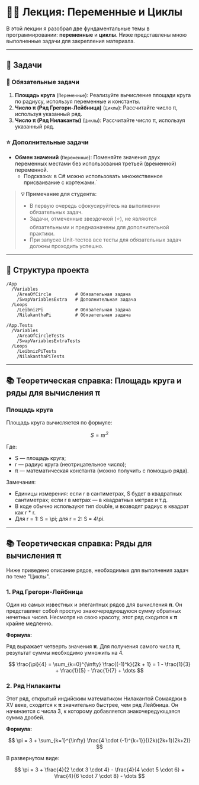# 👨‍🏫 Лекция: Переменные и Циклы

В этой лекции я разобрал две фундаментальные темы в программировании: **переменные** и **циклы**. Ниже представлены мною выполненные задачи для закрепления материала.

---

## 📝 Задачи

### 🎯 Обязательные задачи

1.  **Площадь круга** (`Переменные`): Реализуйте вычисление площади круга по радиусу, используя переменные и константы.
2.  **Число π (Ряд Грегори-Лейбница)** (`Циклы`): Рассчитайте число π, используя указанный ряд.
3.  **Число π (Ряд Нилаканты)** (`Циклы`): Рассчитайте число π, используя указанный ряд.

### ⭐ Дополнительные задачи

- **Обмен значений** (`Переменные`): Поменяйте значения двух переменных местами без использования третьей (временной) переменной.
  - Подсказка: в C# можно использовать множественное присваивание с кортежами.`

> **💡 Примечание для студента:**
>
> - В первую очередь сфокусируйтесь на выполнении обязательных задач.
> - Задачи, отмеченные звездочкой (⭐), не являются обязательными и предназначены для дополнительной практики.
> - При запуске Unit-тестов все тесты для обязательных задач должны проходить успешно.

---

## 📁 Структура проекта

```
/App
  /Variables
    /AreaOfCircle         # Обязательная задача
    /SwapVariablesExtra   # Дополнительная задача
  /Loops
    /LeibnizPi            # Обязательная задача
    /NilakanthaPi         # Обязательная задача

/App.Tests
  /Variables
    /AreaOfCircleTests
    /SwapVariablesExtraTests
  /Loops
    /LeibnizPiTests
    /NilakanthaPiTests
```

---

## 📚 Теоретическая справка: Площадь круга и ряды для вычисления π

### Площадь круга

Площадь круга вычисляется по формуле:

$$
S = \pi r^2
$$

Где:
- S — площадь круга;
- r — радиус круга (неотрицательное число);
- π — математическая константа (можно получить с помощью ряда).

Замечания:
- Единицы измерения: если r в сантиметрах, S будет в квадратных сантиметрах; если r в метрах — в квадратных метрах и т.д.
- В коде обычно используют тип double, и возводят радиус в квадрат как r * r.
- Для r = 1: S = \pi; для r = 2: S = 4\pi.

---

## 📚 Теоретическая справка: Ряды для вычисления π

Ниже приведено описание рядов, необходимых для выполнения задач по теме "Циклы".

### 1. Ряд Грегори-Лейбница

Один из самых известных и элегантных рядов для вычисления **π**. Он представляет собой простую знакочередующуюся сумму обратных нечетных чисел. Несмотря на свою красоту, этот ряд сходится к **π** крайне медленно.

**Формула:**

Ряд выражает четверть значения **π**. Для получения самого числа **π**, результат суммы необходимо умножить на 4.

$$
\frac{\pi}{4} = \sum_{k=0}^{\infty} \frac{(-1)^k}{2k + 1} = 1 - \frac{1}{3} + \frac{1}{5} - \frac{1}{7} + \dots
$$

### 2. Ряд Нилаканты

Этот ряд, открытый индийским математиком Нилакантой Сомаяджи в XV веке, сходится к **π** значительно быстрее, чем ряд Лейбница. Он начинается с числа 3, к которому добавляется знакочередующаяся сумма дробей.

**Формула:**

$$
\pi = 3 + \sum_{k=1}^{\infty} \frac{4 \cdot (-1)^{k+1}}{(2k)(2k+1)(2k+2)}
$$

В развернутом виде:

$$
\pi = 3 + \frac{4}{2 \cdot 3 \cdot 4} - \frac{4}{4 \cdot 5 \cdot 6} + \frac{4}{6 \cdot 7 \cdot 8} - \dots
$$
